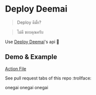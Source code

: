 # Deploy Deemai

> Deploy ดีมั้ย?

> ไม่ดี ขอบคุณครับ

Use [Deploy Deemai](https://github.com/narze/deploydeemai.today)'s api 🙇

## Demo & Example

[Action File](.github/workflows/deploydeemai.yml)

See pull request tabs of this repo :trollface:

onegai onegai onegai
